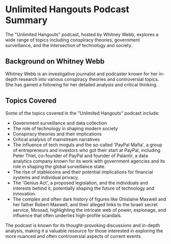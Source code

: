 # Unlimited Hangouts Podcast Summary

The "Unlimited Hangouts" podcast, hosted by Whitney Webb, explores a wide range of topics including conspiracy theories, government surveillance, and the intersection of technology and society.

## Background on Whitney Webb

Whitney Webb is an investigative journalist and podcaster known for her in-depth research into various conspiracy theories and controversial topics. She has gained a following for her detailed analysis and critical thinking.

## Topics Covered

Some of the topics covered in the "Unlimited Hangouts" podcast include:
- Government surveillance and data collection
- The role of technology in shaping modern society
- Conspiracy theories and their implications
- Critical analysis of mainstream narratives
- The influence of tech moguls and the so-called 'PayPal Mafia', a group of entrepreneurs and investors who got their start at PayPal, including Peter Thiel, co-founder of PayPal and founder of Palantir, a data analytics company known for its work with government agencies and its role in shaping the global surveillance state.
- The rise of stablecoins and their potential implications for financial systems and individual privacy.
- The 'Genius Act', a proposed legislation, and the individuals and interests behind it, potentially shaping the future of technology and innovation.
- The complex and often dark history of figures like Ghislaine Maxwell and her father Robert Maxwell, and their alleged links to the Israeli secret service, Mossad, highlighting the intricate web of power, espionage, and influence that often underlies high-profile scandals.

The podcast is known for its thought-provoking discussions and in-depth analysis, making it a valuable resource for those interested in exploring the more nuanced and often controversial aspects of current events.
